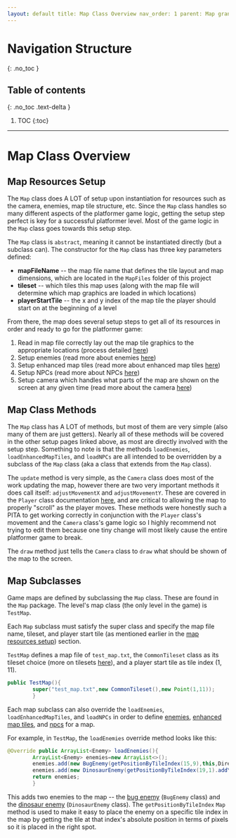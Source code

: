 ```yaml
---
layout: default title: Map Class Overview nav_order: 1 parent: Map grand_parent: Game Code Details permalink: /GameCodeDetails/Map/MapClassOverview
---
```


# Navigation Structure

{: .no_toc }

## Table of contents

{: .no_toc .text-delta }

1. TOC {:toc}

---

# Map Class Overview

## Map Resources Setup

The `Map` class does A LOT of setup upon instantiation for resources such as the camera, enemies, map tile structure, etc. Since the `Map` class handles so many different aspects of the platformer game logic, getting the setup step perfect is key for a successful platformer level. Most of the game logic in the `Map` class goes towards this setup step.

The `Map` class is `abstract`, meaning it cannot be instantiated directly (but a subclass can). The constructor for the `Map`
class has three key parameters defined:

- **mapFileName** -- the map file name that defines the tile layout and map dimensions, which are located in the `MapFiles` folder of this project
- **tileset** -- which tiles this map uses (along with the map file will determine which map graphics are loaded in which locations)
- **playerStartTile** -- the x and y index of the map tile the player should start on at the beginning of a level

From there, the map does several setup steps to get all of its resources in order and ready to go for the platformer game:

1. Read in map file correctly lay out the map tile graphics to the appropriate locations (process detailed [here](./map-tiles-and-tilesets.md))
1. Setup enemies (read more about enemies [here](./enemies.md))
1. Setup enhanced map tiles (read more about enhanced map tiles [here](./enhanced-map-tiles.md))
1. Setup NPCs (read more about NPCs [here](./npcs.md))
1. Setup camera which handles what parts of the map are shown on the screen at any given time (read more about the camera [here](./map-camera.md))

## Map Class Methods

The `Map` class has A LOT of methods, but most of them are very simple (also many of them are just getters). Nearly all of these methods will be covered in the other setup pages linked above, as most are directly involved with the setup step. Something to note is that the methods `loadEnemies`, `loadEnhancedMapTiles`, and `loadNPCs` are all intended to be overridden by a subclass of the `Map` class (aka a class that extends from the `Map` class).

The `update` method is very simple, as the `Camera` class does most of the work updating the map, however there are two very important methods it does call itself: `adjustMovementX` and `adjustMovementY`. These are covered in the `Player` class documentation [here](../player.md), and are critical to allowing the map to properly "scroll" as the player moves. These methods were honestly such a PITA to get working correctly in conjunction with the `Player` class's movement and the `Camera` class's game logic so I highly recommend not trying to edit them because one tiny change will most likely cause the entire platformer game to break.

The `draw` method just tells the `Camera` class to `draw` what should be shown of the map to the screen.

## Map Subclasses

Game maps are defined by subclassing the `Map` class. These are found in the `Map` package. The level's map class (the only level in the game) is `TestMap`.

Each `Map` subclass must satisfy the super class and specify the map file name, tileset, and player start tile (as mentioned earlier in the
[map resources setup](#map-resources-setup)) section.

`TestMap` defines a map file of `test_map.txt`, the `CommonTileset` class as its tileset choice (more on tilesets [here](./map-tiles-and-tilesets.md)), and a player start tile as tile index (1, 11).

```java
public TestMap(){
        super("test_map.txt",new CommonTileset(),new Point(1,11));
        }
```

Each map subclass can also override the `loadEnemies`, `loadEnhancedMapTiles`, and `loadNPCs` in order to define
[enemies](./enemies.md), [enhanced map tiles](./enhanced-map-tiles.md), and [npcs](./npcs.md) for a map.

For example, in `TestMap`, the `loadEnemies` override method looks like this:

```java
@Override public ArrayList<Enemy> loadEnemies(){
        ArrayList<Enemy> enemies=new ArrayList<>();
        enemies.add(new BugEnemy(getPositionByTileIndex(15,9),this,Direction.LEFT));
        enemies.add(new DinosaurEnemy(getPositionByTileIndex(19,1).addY(2),getPositionByTileIndex(22,1).addY(2),this,Direction.RIGHT));
        return enemies;
        }
```

This adds two enemies to the map -- the [bug enemy](./enemies.md#bug-enemy) (`BugEnemy` class) and the [dinosaur enemy](./enemies.md#dinosaur-enemy) (`DinosaurEnemy` class). The `getPositionByTileIndex` `Map` method is used to make it easy to place the enemy on a specific tile index in the map by getting the tile at that index's absolute position in terms of pixels so it is placed in the right spot.